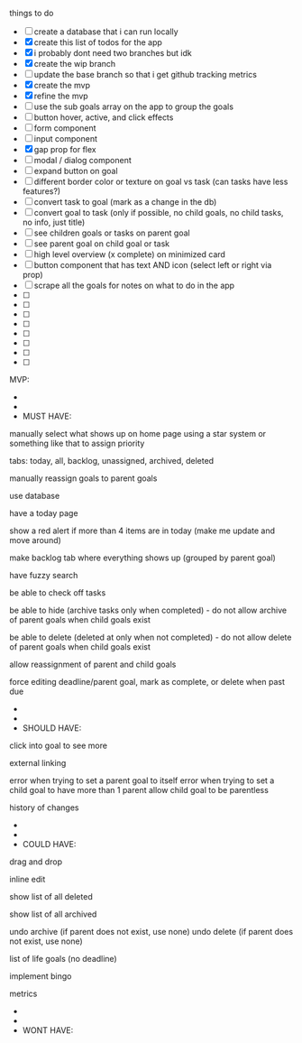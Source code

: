 things to do

- [ ] create a database that i can run locally
- [x] create this list of todos for the app
- [x] i probably dont need two branches but idk
- [x] create the wip branch
- [ ] update the base branch so that i get github tracking metrics
- [x] create the mvp
- [x] refine the mvp
- [ ] use the sub goals array on the app to group the goals
- [ ] button hover, active, and click effects
- [ ] form component
- [ ] input component
- [x] gap prop for flex
- [ ] modal / dialog component
- [ ] expand button on goal
- [ ] different border color or texture on goal vs task (can tasks have less features?)
- [ ] convert task to goal (mark as a change in the db)
- [ ] convert goal to task (only if possible, no child goals, no child tasks, no info, just title)
- [ ] see children goals or tasks on parent goal
- [ ] see parent goal on child goal or task
- [ ] high level overview (x complete) on minimized card
- [ ] button component that has text AND icon (select left or right via prop)
- [ ] scrape all the goals for notes on what to do in the app
- [ ]
- [ ]
- [ ]
- [ ]
- [ ]
- [ ]
- [ ]
- [ ]

MVP:

-
-
- MUST HAVE:

manually select what shows up on home page using a star system or something like that to assign priority

tabs: today, all, backlog, unassigned, archived, deleted

manually reassign goals to parent goals

use database

have a today page

show a red alert if more than 4 items are in today (make me update and move around)

make backlog tab where everything shows up (grouped by parent goal)

have fuzzy search

be able to check off tasks

be able to hide (archive tasks only when completed) - do not allow archive of parent goals when child goals exist

be able to delete (deleted at only when not completed) - do not allow delete of parent goals when child goals exist

allow reassignment of parent and child goals

force editing deadline/parent goal, mark as complete, or delete when past due

-
-
- SHOULD HAVE:

click into goal to see more

external linking

error when trying to set a parent goal to itself
error when trying to set a child goal to have more than 1 parent
allow child goal to be parentless

history of changes

-
-
- COULD HAVE:

drag and drop

inline edit

show list of all deleted

show list of all archived

undo archive (if parent does not exist, use none)
undo delete (if parent does not exist, use none)

list of life goals (no deadline)

implement bingo

metrics

-
-
- WONT HAVE:

